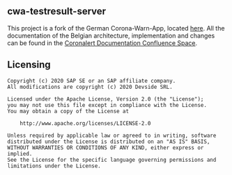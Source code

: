 ## cwa-testresult-server

This project is a fork of the German Corona-Warn-App, located [here](https://github.com/corona-warn-app).
All the documentation of the Belgian architecture, implementation and changes can be found in the [Coronalert Documentation Confluence Space](https://devside.atlassian.net/wiki/spaces/CD/overview).

## Licensing
```
Copyright (c) 2020 SAP SE or an SAP affiliate company.
All modifications are copyright (c) 2020 Devside SRL.

Licensed under the Apache License, Version 2.0 (the "License");
you may not use this file except in compliance with the License.
You may obtain a copy of the License at

    http://www.apache.org/licenses/LICENSE-2.0

Unless required by applicable law or agreed to in writing, software
distributed under the License is distributed on an "AS IS" BASIS,
WITHOUT WARRANTIES OR CONDITIONS OF ANY KIND, either express or implied.
See the License for the specific language governing permissions and
limitations under the License.
```
